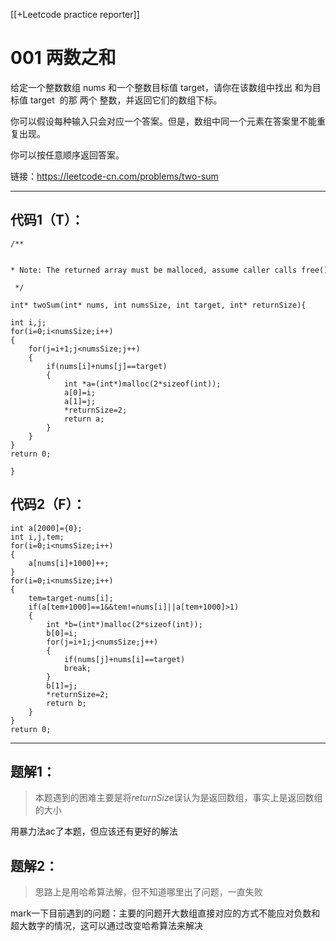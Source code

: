 [[+Leetcode practice reporter]]
# 001 两数之和
给定一个整数数组 nums 和一个整数目标值 target，请你在该数组中找出 和为目标值 target  的那 两个 整数，并返回它们的数组下标。

你可以假设每种输入只会对应一个答案。但是，数组中同一个元素在答案里不能重复出现。

你可以按任意顺序返回答案。

链接：https://leetcode-cn.com/problems/two-sum

------------
## 代码1（T）：
```
/**

 * Note: The returned array must be malloced, assume caller calls free().

 */

int* twoSum(int* nums, int numsSize, int target, int* returnSize){

int i,j;
for(i=0;i<numsSize;i++)
{
	for(j=i+1;j<numsSize;j++)
	{
		if(nums[i]+nums[j]==target)
		{
			int *a=(int*)malloc(2*sizeof(int));
			a[0]=i;
			a[1]=j;
			*returnSize=2;
			return a;
		}
	}
}
return 0;  

}
```

## 代码2（F）：
```
int a[2000]={0};
int i,j,tem;
for(i=0;i<numsSize;i++)
{
	a[nums[i]+1000]++;
}
for(i=0;i<numsSize;i++)
{
	tem=target-nums[i];
	if(a[tem+1000]==1&&tem!=nums[i]||a[tem+1000]>1)
	{
		int *b=(int*)malloc(2*sizeof(int));
		b[0]=i;
		for(j=i+1;j<numsSize;j++)
		{
			if(nums[j]+nums[i]==target)
			break;
		}
		b[1]=j;
		*returnSize=2;
		return b;	
	}
}
return 0;

```
-----
## 题解1：
>本题遇到的困难主要是将*returnSize*误认为是返回数组，事实上是返回数组的大小

用暴力法ac了本题，但应该还有更好的解法

## 题解2：
>思路上是用哈希算法解，但不知道哪里出了问题，一直失败

mark一下目前遇到的问题：主要的问题开大数组直接对应的方式不能应对负数和超大数字的情况，这可以通过改变哈希算法来解决
